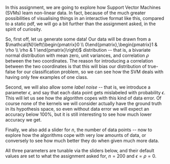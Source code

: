 In this assignment, we are going to explore how Support Vector Machines (SVMs) learn non-linear data. In fact, because of the much greater possibilities of visualising things in an interactive format like this, compared to a static pdf, we will go a bit further than the assignment asked, in the spirit of curiosity.

So, first off, let us generate some data! Our data will be drawn from a $\mathcal{N}\left(\begin{pmatrix}0 \\ 0\end{pmatrix},\begin{pmatrix}1 & \rho \\ \rho & 1 \end{pmatrix}\right)$ distribution -- that is, a bivariate normal distribution with mean zero, unit variances, and correlation $\rho$ between the two coordinates. The reason for introducing a correlation between the two coordinates is that this will bias our distribution of true-false for our classification problem, so we can see how the SVM deals with having only few examples of one class.

Second, we will also allow some *label noise* -- that is, we introduce a parameter $\epsilon$, and say that each data point gets mislabeled with probability $\epsilon$. This will let us see how the algorithm copes with this kind of data error. Of course none of the kernels we will consider actually have the ground truth in its hypothesis space, so even without data error we will expect an accuracy below $100\%$, but it is still interesting to see how much lower accuracy we get.

Finally, we also add a slider for $n$, the number of data points -- now to explore how the algorithms cope with very low amounts of data, or conversely to see how much better they do when given much more data.

All three parameters are tunable via the sliders below, and their default values are set to what the assignment asked for, $n = 200$ and $\epsilon = \rho = 0$.
